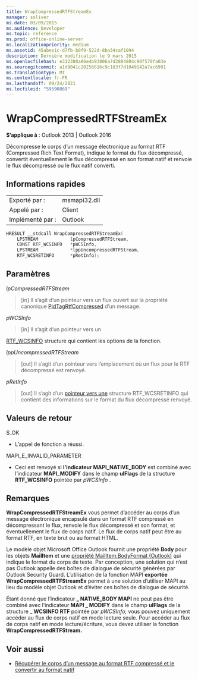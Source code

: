 ```yaml
---
title: WrapCompressedRTFStreamEx
manager: soliver
ms.date: 03/09/2015
ms.audience: Developer
ms.topic: reference
ms.prod: office-online-server
ms.localizationpriority: medium
ms.assetid: 45abee1c-d7fb-b0f9-522d-8ba34caf1094
description: Dernière modification le 9 mars 2015
ms.openlocfilehash: e312388a86e4b93806a7d2884884c90f570fa03e
ms.sourcegitcommit: a1d9041c20256616c9c183f7d1049142a7ac6991
ms.translationtype: MT
ms.contentlocale: fr-FR
ms.lasthandoff: 09/24/2021
ms.locfileid: "59590869"
---
```

# <a name="wrapcompressedrtfstreamex"></a>WrapCompressedRTFStreamEx

**S’applique à** : Outlook 2013 | Outlook 2016 
  
Décompresse le corps d’un message électronique au format RTF (Compressed Rich Text Format), indique le format du flux décompressé, convertit éventuellement le flux décompressé en son format natif et renvoie le flux décompressé ou le flux natif converti.
  
## <a name="quick-info"></a>Informations rapides

|||
|:-----|:-----|
|Exporté par :  <br/> |msmapi32.dll  <br/> |
|Appelé par :  <br/> |Client  <br/> |
|Implémenté par :  <br/> |Outlook  <br/> |
   
```cpp
HRESULT __stdcall WrapCompressedRTFStreamEx( 
    LPSTREAM            lpCompressedRTFStream, 
    CONST RTF_WCSINFO   *pWCSInfo, 
    LPSTREAM            *lppUncompressedRTFStream, 
    RTF_WCSRETINFO      *pRetInfo); 

```

## <a name="parameters"></a>Paramètres

_lpCompressedRTFStream_
  
> [in] Il s’agit d’un pointeur vers un flux ouvert sur la propriété canonique [PidTagRtfCompressed](pidtagrtfcompressed-canonical-property.md) d’un message. 
    
_pWCSInfo_
  
> [in] Il s’agit d’un pointeur vers un 
    
   [RTF_WCSINFO](rtf_wcsinfo.md) structure qui contient les options de la fonction. 
    
_lppUncompressedRTFStream_
  
> [out] Il s’agit d’un pointeur vers l’emplacement où un flux pour le RTF décompressé est renvoyé. 
    
_pRetInfo_
  
> [out] Il s’agit d’un [pointeur vers une](rtf_wcsretinfo.md) structure RTF_WCSRETINFO qui contient des informations sur le format du flux décompressé renvoyé. 
    
## <a name="return-values"></a>Valeurs de retour

S_OK 
  
- L’appel de fonction a réussi.
    
MAPI_E_INVALID_PARAMETER 
  
- Ceci est renvoyé si **l’indicateur MAPI_NATIVE_BODY** est combiné avec l’indicateur **MAPI_MODIFY** dans le champ **ulFlags** de la structure **RTF_WCSINFO** pointée par  *pWCSInfo*  . 
    
## <a name="remarks"></a>Remarques

**WrapCompressedRTFStreamEx** vous permet d’accéder au corps d’un message électronique encapsulé dans un format RTF compressé en décompressant le flux, renvoie le flux décompressé et son format, et éventuellement le flux de corps natif. Le flux de corps natif peut être au format RTF, en texte brut ou au format HTML. 
  
Le modèle objet Microsoft Office Outlook fournit une propriété **Body** pour les objets **MailItem** et une [propriété MailItem.BodyFormat (Outlook)](https://msdn.microsoft.com/library/f635a0bc-20b7-206c-f558-a4ca2519670f%28Office.15%29.aspx) qui indique le format du corps de texte. Par conception, une solution qui n’est pas Outlook appelle des boîtes de dialogue de sécurité générées par Outlook Security Guard. L’utilisation de la fonction MAPI **exportée WrapCompressedRTFStreamEx** permet à une solution d’utiliser MAPI au lieu du modèle objet Outlook et d’éviter ces boîtes de dialogue de sécurité. 
  
Étant donné que l’indicateur **\_ NATIVE_BODY MAPI** ne peut pas être combiné avec l’indicateur **MAPI \_ MODIFY** dans le champ **ulFlags** de la structure **\_ WCSINFO RTF** pointée par *pWCSInfo,* vous pouvez uniquement accéder au flux de corps natif en mode lecture seule. Pour accéder au flux de corps natif en mode lecture/écriture, vous devez utiliser la fonction **WrapCompressedRTFStream.** 
  
## <a name="see-also"></a>Voir aussi

- [Récupérer le corps d’un message au format RTF compressé et le convertir au format natif](how-to-retrieve-the-body-of-a-message-in-compressed-rtf-and-convert.md)

